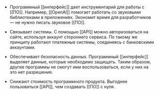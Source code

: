 -   Программный [[интерфейс]] дает инструментарий для работы с [[ПО]]. Например, [[OpenAl]] помогает работать со звуковыми библиотеками в приложениях. Экономит время для разработчиков — не нужно писать звуковое [[ПО]]. 
    
-   Связывает системы. С помощью [[API]] можно авторизоваться на сайте, используя аккаунт стороннего сервиса. 
По такому же принципу работают платежные системы, соединяясь с банковскими аккаунтами.
    
-   Обеспечивает безопасность данных. Программный [[интерфейс]] выделяет данные, которые необходимо защищать. Таким образом, другие программы не смогут ими воспользоваться, если у них на это нет разрешения.
    
-   Снижают стоимость программного продукта. Выгоднее пользоваться [[API]], чем создавать [[ПО]] с нуля. 